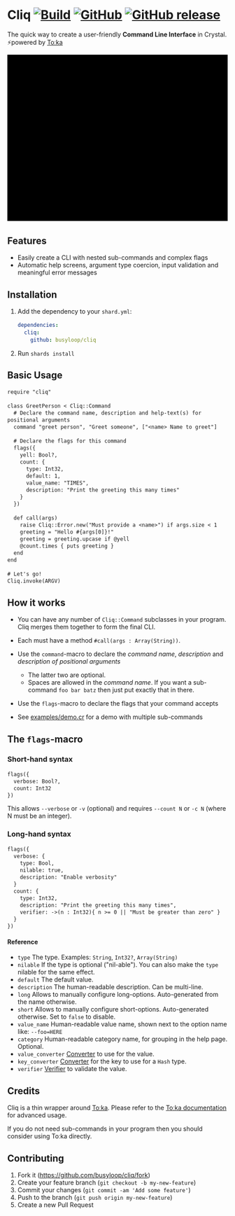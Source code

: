 # Cliq [![Build](https://github.com/busyloop/cliq/workflows/Build/badge.svg)](https://github.com/busyloop/cliq/actions?query=workflow%3ABuild+branch%3Amaster) [![GitHub](https://img.shields.io/github/license/busyloop/cliq)](https://en.wikipedia.org/wiki/MIT_License) [![GitHub release](https://img.shields.io/github/release/busyloop/cliq.svg)](https://github.com/busyloop/cliq/releases)

The quick way to create a user-friendly **Command Line Interface** in Crystal. ⚡powered by [Toːka](https://github.com/Papierkorb/toka)

![](./examples/demo.gif)


## Features

* Easily create a CLI with nested sub-commands and complex flags
* Automatic help screens, argument type coercion, input validation and meaningful error messages



## Installation

1. Add the dependency to your `shard.yml`:

   ```yaml
   dependencies:
     cliq:
       github: busyloop/cliq
   ```

2. Run `shards install`



## Basic Usage

```crystal
require "cliq"

class GreetPerson < Cliq::Command
  # Declare the command name, description and help-text(s) for positional arguments
  command "greet person", "Greet someone", ["<name> Name to greet"]

  # Declare the flags for this command
  flags({
    yell: Bool?,
    count: {
      type: Int32,
      default: 1,
      value_name: "TIMES",
      description: "Print the greeting this many times"
    }
  })

  def call(args)
    raise Cliq::Error.new("Must provide a <name>") if args.size < 1
    greeting = "Hello #{args[0]}!"
    greeting = greeting.upcase if @yell
    @count.times { puts greeting }
  end
end

# Let's go!
Cliq.invoke(ARGV)
```



## How it works

* You can have any number of `Cliq::Command` subclasses in your program.
  Cliq merges them together to form the final CLI.
* Each must have a method  `#call(args : Array(String))`.
* Use the  `command`-macro to declare the _command name_, _description_ and _description of positional arguments_
  * The latter two are optional.
  * Spaces are allowed in the _command name_.
    If you want a sub-command `foo bar batz` then just put exactly that in there.
* Use the `flags`-macro to declare the flags that your command accepts

* See [examples/demo.cr](./examples/demo.cr) for a demo with multiple sub-commands



## The `flags`-macro

### Short-hand syntax

```crystal
flags({
  verbose: Bool?,
  count: Int32
})
```

This allows `--verbose` or `-v`  (optional)
and requires  `--count N` or `-c N`  (where N must be an integer).

### Long-hand syntax

```crystal
flags({
  verbose: {
    type: Bool,
    nilable: true,
    description: "Enable verbosity"
  }
  count: {
    type: Int32,
    description: "Print the greeting this many times",
    verifier: ->(n : Int32){ n >= 0 || "Must be greater than zero" }
  }
})
```

#### Reference

- `type` The type. Examples: `String`, `Int32?`, `Array(String)`
- `nilable` If the type is optional ("nil-able"). You can also make the `type` nilable for the same effect.
- `default` The default value.
- `description` The human-readable description. Can be multi-line.
- `long` Allows to manually configure long-options. Auto-generated from the name otherwise.
- `short` Allows to manually configure short-options. Auto-generated otherwise. Set to `false` to disable.
- `value_name` Human-readable value name, shown next to the option name like: `--foo=HERE`
- `category` Human-readable category name, for grouping in the help page. Optional.
- `value_converter` [Converter](https://github.com/Papierkorb/toka#converters) to use for the value.
- `key_converter` [Converter](https://github.com/Papierkorb/toka#converters) for the key to use for a `Hash` type.
- `verifier` [Verifier](https://github.com/Papierkorb/toka#input-verification) to validate the value.



## Credits

Cliq is a thin wrapper around [Toːka](https://github.com/Papierkorb/toka).
Please refer to the [Toːka documentation](https://github.com/Papierkorb/toka#advanced-usage) for advanced usage.

If you do not need sub-commands in your program
then you should consider using Toːka directly.



## Contributing

1. Fork it (<https://github.com/busyloop/cliq/fork>)
2. Create your feature branch (`git checkout -b my-new-feature`)
3. Commit your changes (`git commit -am 'Add some feature'`)
4. Push to the branch (`git push origin my-new-feature`)
5. Create a new Pull Request

